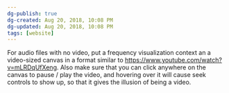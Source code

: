 ```yaml
---
dg-publish: true
dg-created: Aug 20, 2018, 10:08 PM
dg-updated: Aug 20, 2018, 10:08 PM
tags: [website]
---
```


For audio files with no video, put a frequency visualization context an a video-sized canvas in a format similar to <https://www.youtube.com/watch?v=mLRDqUfXeng>. Also make sure that you can click anywhere on the canvas to pause / play the video, and hovering over it will cause seek controls to show up, so that it gives the illusion of being a video.


